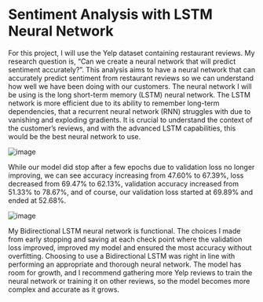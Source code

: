 # Sentiment Analysis with LSTM Neural Network
For this project, I will use the Yelp dataset containing restaurant reviews. My research question is, “Can we create a neural network that will predict sentiment accurately?”.  This analysis aims to have a neural network that can accurately predict sentiment from restaurant reviews so we can understand how well we have been doing with our customers. The neural network I will be using is the long short-term memory (LSTM) neural network. The LSTM network is more efficient due to its ability to remember long-term dependencies, that a recurrent neural network (RNN) struggles with due to vanishing and exploding gradients. It is crucial to understand the context of the customer’s reviews, and with the advanced LSTM capabilities, this would be the best neural network to use.

![image](https://github.com/user-attachments/assets/4dcf7db8-8ead-49f0-9de4-ec556cf76a69)

While our model did stop after a few epochs due to validation loss no longer improving, we can see accuracy increasing from 47.60% to 67.39%, loss decreased from 69.47% to 62.13%, validation accuracy increased from 51.33% to 78.67%, and of course, our validation loss started at 69.89% and ended at 52.68%. 

![image](https://github.com/user-attachments/assets/c640546d-5d9a-482f-b455-14aee51c32c0)


My Bidirectional LSTM neural network is functional. The choices I made from early stopping and saving at each check point where the validation loss improved, improved my model and ensured the most accuracy without overfitting. Choosing to use a Bidirectional LSTM was right in line with performing an appropriate and thorough neural network. The model has room for growth, and I recommend gathering more Yelp reviews to train the neural network or training it on other reviews, so the model becomes more complex and accurate as it grows. 

